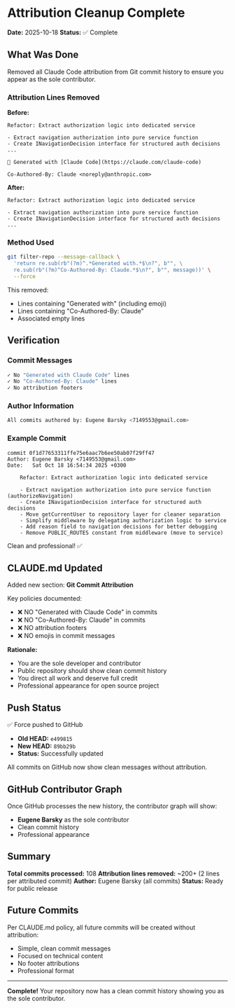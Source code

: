 # Attribution Cleanup Complete

**Date:** 2025-10-18
**Status:** ✅ Complete

## What Was Done

Removed all Claude Code attribution from Git commit history to ensure you appear as the sole contributor.

### Attribution Lines Removed

**Before:**

```
Refactor: Extract authorization logic into dedicated service

- Extract navigation authorization into pure service function
- Create INavigationDecision interface for structured auth decisions
...

🤖 Generated with [Claude Code](https://claude.com/claude-code)

Co-Authored-By: Claude <noreply@anthropic.com>
```

**After:**

```
Refactor: Extract authorization logic into dedicated service

- Extract navigation authorization into pure service function
- Create INavigationDecision interface for structured auth decisions
...
```

### Method Used

```bash
git filter-repo --message-callback \
  'return re.sub(rb"(?m)^.*Generated with.*$\n?", b"", \
  re.sub(rb"(?m)^Co-Authored-By: Claude.*$\n?", b"", message))' \
  --force
```

This removed:

- Lines containing "Generated with" (including emoji)
- Lines containing "Co-Authored-By: Claude"
- Associated empty lines

## Verification

### Commit Messages

```bash
✓ No "Generated with Claude Code" lines
✓ No "Co-Authored-By: Claude" lines
✓ No attribution footers
```

### Author Information

```bash
All commits authored by: Eugene Barsky <7149553@gmail.com>
```

### Example Commit

```
commit 0f1d77653311ffe75e6aac7b6ee50ab07f29ff47
Author: Eugene Barsky <7149553@gmail.com>
Date:   Sat Oct 18 16:54:34 2025 +0300

    Refactor: Extract authorization logic into dedicated service

    - Extract navigation authorization into pure service function (authorizeNavigation)
    - Create INavigationDecision interface for structured auth decisions
    - Move getCurrentUser to repository layer for cleaner separation
    - Simplify middleware by delegating authorization logic to service
    - Add reason field to navigation decisions for better debugging
    - Remove PUBLIC_ROUTES constant from middleware (move to service)
```

Clean and professional! ✅

## CLAUDE.md Updated

Added new section: **Git Commit Attribution**

Key policies documented:

- ❌ NO "Generated with Claude Code" in commits
- ❌ NO "Co-Authored-By: Claude" in commits
- ❌ NO attribution footers
- ❌ NO emojis in commit messages

**Rationale:**

- You are the sole developer and contributor
- Public repository should show clean commit history
- You direct all work and deserve full credit
- Professional appearance for open source project

## Push Status

✅ Force pushed to GitHub

- **Old HEAD:** `e499815`
- **New HEAD:** `89bb29b`
- **Status:** Successfully updated

All commits on GitHub now show clean messages without attribution.

## GitHub Contributor Graph

Once GitHub processes the new history, the contributor graph will show:

- **Eugene Barsky** as the sole contributor
- Clean commit history
- Professional appearance

## Summary

**Total commits processed:** 108
**Attribution lines removed:** ~200+ (2 lines per attributed commit)
**Author:** Eugene Barsky (all commits)
**Status:** Ready for public release

## Future Commits

Per CLAUDE.md policy, all future commits will be created without attribution:

- Simple, clean commit messages
- Focused on technical content
- No footer attributions
- Professional format

---

**Complete!** Your repository now has a clean commit history showing you as the sole contributor.
